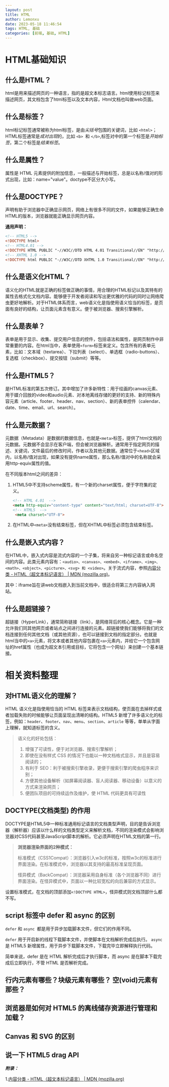 ```yaml
---
layout: post
title: HTML
author: Lemonxu
date: 2023-05-18 11:46:54
tags: HTML, 基础
categories: [前端, 基础, HTML]
---
```


# HTML基础知识

## 什么是HTML？

html是用来描述网页的一种语言，指的是超文本标志语言。html使用标记标签来描述网页，其文档包含了html标签以及文本内容，Html文档也叫做web页面。

## 什么是标签？

html标记标签通常被称为html标签，是由*尖括号*包围的关键词，比如 ```<html>```；HTML标签通常是*成对出现*的，比如 ```<b> ```和 ```</b>```,标签对中的第一个标签是*开始标签*，第二个标签是*结束标签*。

## 什么是属性？

属性是 HTML 元素提供的附加信息，一般描述与开始标签，总是以名称/值对的形式出现，比如：name="value"。doctype不区分大小写。

## 什么是DOCTYPE？

<!DOCTYPE>声明有助于浏览器中正确显示网页，网络上有很多不同的文件，如果能够正确生命HTML的版本，浏览器就能正确显示网页内容。

**通用声明：**

```html
<!-- HTML5 -->
<!DOCTYPE html>
<!-- HTML4.01 -->
<!DOCTYPE HTML PUBLIC "-//W3C//DTD HTML 4.01 Transitional//EN" "http://www.w3.org/TR/html4/loose.dtd">
<!-- XHTML 1.0 -->
<!DOCTYPE html PUBLIC "-//W3C//DTD XHTML 1.0 Transitional//EN" "http://www.w3.org/TR/xhtml1/DTD/xhtml1-transitional.dtd">
```


 ## 什么是语义化HTML？

  语义化的HTML就是正确的标签做正确的事情，用合理的HTML标记以及其特有的属性去格式化文档内容。能够便于开发者阅读和写出更优雅的代码的同时让网络爬虫更好地解析。对于HTML体系而言，web语义化是指使用语义恰当的标签，是页面有良好的结构，让页面元素含有意义。便于被浏览器、搜索引擎解析。


 ## 什么是表单？

  表单是用于显示、收集、提交用户信息的控件，包括语法和属性，是网页制作中非常重要的内容。在html当中，表单使用```<form>```标签来定义。包含所有的表单元素，比如：文本域（textarea）、下拉列表（select）、单选框（radio-buttons）、复选框（checkbox）、提交按钮（submit）等等。

 ## 什么是HTML5？

  是HTML标准的第五次修订。其中增加了许多新特性：用于绘画的canvas元素、用于媒介回放的video和audio元素、对本地离线存储的更好的支持、新的特殊内容元素（article、footer、header、nav、section）、新的表单控件（calendar、date、time、email、url、search）。


 ## 什么是元数据？

  元数据（Metadata）是数据的数据信息，也就是```<meta>```标签，提供了html文档的元数据。元数据不会显示在客户端，但会被浏览器解析。通常用于指定网页的描述、关键词，文件最后的修改时间，作者以及其他元数据。通常位于```<head>```区域内，以名称/值对出现，如果没有提供name属性，那么名称/值对中的名称就会采用http-equiv属性的值。

  在不同版本html之间的差异：

  1. HTML5中不支持scheme属性，有一个新的charset属性，便于字符集的定义。

     ```html
     <!-- HTML 4.01  -->
     <meta http-equiv="content-type" content="text/html; charset=UTF-8">
     <!-- HTML5  -->
      <meta charset="UTF-8">
     ```

  2. 在HTML中```<meta>```没有结束标签，但在XHTML中<meta>标签必须包含结束标签。

 ## 什么是嵌入式内容？

  在HTML中，嵌入式内容是流式内容的一个子集，将来自另一种标记语言或命名空间的内容。此类元素内容有：```<audio>、<canvas>、<embed>、<iframe>、<img>、<math>、<object>、<picture>、<svg> 和 <video>```。关于流式内容，参照[内容分类 - HTML（超文本标记语言） | MDN (mozilla.org)](https://developer.mozilla.org/zh-CN/docs/Web/HTML/Content_categories)。

  其中：iframe旨在讲web文档嵌入到当前文档中，很适合将第三方内容纳入网站。

 ## 什么是超链接？

  超链接（HyperLink），通常简称链接（link），是网络背后的核心概念。它是一种允许我们同其他网页或者站点之间进行连接的元素。超链接使我们能够将我们的文档连接到任何其他文档（或其他资源），也可以链接到文档的指定部分。也就是html当中的```<a>```元素，将文本或者其他内容包裹在```<a>```元素内，并给它一个包含网址的href属性（也成为超文本引用或目标，它将包含一个网址）来创建一个基本链接。

# 相关资料整理

 ## 对HTML语义化的理解？

   HTML 语义化是指使用恰当的 HTML 标签来表示文档结构，使页面在去掉样式或者加载失败的时候能够让页面呈现出清晰的结构。HTML5 新增了许多语义化的标签，例如：`header`、`footer`、`nav`、`menu`、`section`、`article` 等等，单单从字面上理解，就知道标签的含义。

   > 语义化的好处包括：
   >
   > 1. 增强了可读性，便于对浏览器、搜索引擎解析；
   > 2. 即使在没有样式 CSS 的情况下也能以一种文档格式显示，并且是容易阅读的；
   > 3. 有利于 SEO：利于被搜索引擎收录，更便于搜索引擎的爬虫程序来识别；
   > 4. 方便其他设备解析（如屏幕阅读器、盲人阅读器、移动设备）以意义的方式来渲染网页；
   > 5. 便团队项目的可持续运作及维护，使 HTML 代码更具有可读性

   

 ## DOCTYPE(⽂档类型) 的作⽤

   DOCTYPE是HTML5中一种标准通用标记语言的文档类型声明，目的是告诉浏览器（解析器）应该以什么样的文档类型定义来解析文档，不同的渲染模式会影响浏览器对CSS代码甚至JavaScript脚本的解析。它必须声明在HTML文档的第一行。

   > **浏览器渲染界面的2种模式：**
   >
   > 标准模式（CSS1Compat）：浏览器引入w3c的标准，按照w3c的标准进行界面渲染。在标准模式中，浏览器以其支持的最高标准呈现页面。
   >
   > 怪异模式（BackCompat）：浏览器采用自身标准（各个浏览器不同）进行界面渲染。在怪异模式中，页面以一种比较宽松的向后兼容的方式显示。

   设置标准模式，在文档的顶部添加```<!DOCTYPE HTML>```，怪异模式则文档顶部什么都不写。



 ## script 标签中 defer 和 async 的区别

```defer``` 和 ```async ```都是用于异步加载脚本文件，但它们的作用不同。

```defer``` 用于开启新的线程下载脚本文件，并使脚本在文档解析完成后执行。
```async``` 是 HTML5 新增属性，用于异步下载脚本文件，下载完毕立即解释执行代码。

简单来说，defer 是在 HTML 解析完成后才执行脚本，而 async 是在脚本下载完成后立即执行，不管 HTML 是否解析完成。

   

   

 ## 行内元素有哪些？块级元素有哪些？ 空(void)元素有那些？

 ## 浏览器是如何对 HTML5 的离线储存资源进行管理和加载？

 ## Canvas 和 SVG 的区别

 ## 说一下 HTML5 drag API



***附录：***

1.[内容分类 - HTML（超文本标记语言） | MDN (mozilla.org)](https://developer.mozilla.org/zh-CN/docs/Web/HTML/Content_categories)
